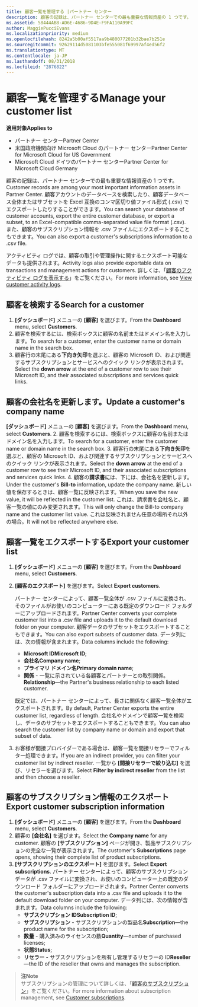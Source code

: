 ```yaml
---
title: 顧客一覧を管理する |パートナー センター
description: 顧客の記録は、パートナー センターでの最も重要な情報資産の 1 つです。
ms.assetid: 58444AB8-AD6E-4686-9D4E-F9FA110A99FC
author: MaggiePucciEvans
ms.localizationpriority: medium
ms.openlocfilehash: 8242a5b00af5517aa9b480077201b32bae7b251e
ms.sourcegitcommit: 92629114d5081103bfe555081f69997af4ed56f2
ms.translationtype: MT
ms.contentlocale: ja-JP
ms.lasthandoff: 08/31/2018
ms.locfileid: "2876822"
---
```

# <a name="manage-your-customer-list"></a><span data-ttu-id="ed0ec-103">顧客一覧を管理する</span><span class="sxs-lookup"><span data-stu-id="ed0ec-103">Manage your customer list</span></span>

**<span data-ttu-id="ed0ec-104">適用対象</span><span class="sxs-lookup"><span data-stu-id="ed0ec-104">Applies to</span></span>**

-  <span data-ttu-id="ed0ec-105">パートナー センター</span><span class="sxs-lookup"><span data-stu-id="ed0ec-105">Partner Center</span></span>
-  <span data-ttu-id="ed0ec-106">米国政府機関向け Microsoft Cloud のパートナー センター</span><span class="sxs-lookup"><span data-stu-id="ed0ec-106">Partner Center for Microsoft Cloud for US Government</span></span>
-  <span data-ttu-id="ed0ec-107">Microsoft Cloud ドイツのパートナー センター</span><span class="sxs-lookup"><span data-stu-id="ed0ec-107">Partner Center for Microsoft Cloud Germany</span></span>

<span data-ttu-id="ed0ec-108">顧客の記録は、パートナー センターでの最も重要な情報資産の 1 つです。</span><span class="sxs-lookup"><span data-stu-id="ed0ec-108">Customer records are among your most important information assets in Partner Center.</span></span> <span data-ttu-id="ed0ec-109">顧客アカウントのデータベースを検索したり、顧客データベース全体またはサブセットを Excel 互換のコンマ区切り値ファイル形式 (.csv) でエクスポートしたりすることができます。</span><span class="sxs-lookup"><span data-stu-id="ed0ec-109">You can search your database of customer accounts, export the entire customer database, or export a subset, to an Excel-compatible comma-separated value file format (.csv).</span></span> <span data-ttu-id="ed0ec-110">また、顧客のサブスクリプション情報を .csv ファイルにエクスポートすることもできます。</span><span class="sxs-lookup"><span data-stu-id="ed0ec-110">You can also export a customer's subscriptions information to a .csv file.</span></span>

<span data-ttu-id="ed0ec-111">アクティビティ ログでは、顧客の取引や管理操作に関するエクスポート可能なデータも提供されます。</span><span class="sxs-lookup"><span data-stu-id="ed0ec-111">Activity logs also provide exportable data on transactions and management actions for customers.</span></span> <span data-ttu-id="ed0ec-112">詳しくは、「[顧客のアクティビティ ログを表示する](activity-logs.md)」をご覧ください。</span><span class="sxs-lookup"><span data-stu-id="ed0ec-112">For more information, see [View customer activity logs](activity-logs.md).</span></span>


## <a name="search-for-a-customer"></a><span data-ttu-id="ed0ec-113">顧客を検索する</span><span class="sxs-lookup"><span data-stu-id="ed0ec-113">Search for a customer</span></span>

1.  <span data-ttu-id="ed0ec-114">**[ダッシュボード]** メニューの **[顧客]** を選びます。</span><span class="sxs-lookup"><span data-stu-id="ed0ec-114">From the **Dashboard** menu, select **Customers**.</span></span>
2.  <span data-ttu-id="ed0ec-115">顧客を検索するには、検索ボックスに顧客の名前またはドメイン名を入力します。</span><span class="sxs-lookup"><span data-stu-id="ed0ec-115">To search for a customer, enter the customer name or domain name in the search box.</span></span>
3.  <span data-ttu-id="ed0ec-116">顧客行の末尾にある**下向き矢印**を選ぶと、顧客の Microsoft ID、および関連するサブスクリプションとサービスへのクイック リンクが表示されます。</span><span class="sxs-lookup"><span data-stu-id="ed0ec-116">Select the **down arrow** at the end of a customer row to see their Microsoft ID, and their associated subscriptions and services quick links.</span></span>

## <a name="update-a-customers-company-name"></a><span data-ttu-id="ed0ec-117">顧客の会社名を更新します。</span><span class="sxs-lookup"><span data-stu-id="ed0ec-117">Update a customer's company name</span></span>

<span data-ttu-id="ed0ec-118">**[ダッシュボード]** メニューの **[顧客]** を選びます。</span><span class="sxs-lookup"><span data-stu-id="ed0ec-118">From the **Dashboard** menu, select **Customers**.</span></span>
2.  <span data-ttu-id="ed0ec-119">顧客を検索するには、検索ボックスに顧客の名前またはドメイン名を入力します。</span><span class="sxs-lookup"><span data-stu-id="ed0ec-119">To search for a customer, enter the customer name or domain name in the search box.</span></span>
3.  <span data-ttu-id="ed0ec-120">顧客行の末尾にある**下向き矢印**を選ぶと、顧客の Microsoft ID、および関連するサブスクリプションとサービスへのクイック リンクが表示されます。</span><span class="sxs-lookup"><span data-stu-id="ed0ec-120">Select the **down arrow** at the end of a customer row to see their Microsoft ID, and their associated subscriptions and services quick links.</span></span>
4.  <span data-ttu-id="ed0ec-121">顧客の**請求書に**は、下には、会社名を更新します。</span><span class="sxs-lookup"><span data-stu-id="ed0ec-121">Under the customer's **Bill-to** information, update the company name.</span></span> <span data-ttu-id="ed0ec-122">新しい値を保存するときは、顧客一覧に反映されます。</span><span class="sxs-lookup"><span data-stu-id="ed0ec-122">When you save the new value, it will be reflected in the customer list.</span></span> <span data-ttu-id="ed0ec-123">これは、請求書を会社名と、顧客一覧の値にのみ変更されます。</span><span class="sxs-lookup"><span data-stu-id="ed0ec-123">This will only change the Bill-to company name and the customer list value.</span></span> <span data-ttu-id="ed0ec-124">これは反映されません任意の場所それ以外の場合。</span><span class="sxs-lookup"><span data-stu-id="ed0ec-124">It will not be reflected anywhere else.</span></span>

## <a name="export-your-customer-list"></a><span data-ttu-id="ed0ec-125">顧客一覧をエクスポートする</span><span class="sxs-lookup"><span data-stu-id="ed0ec-125">Export your customer list</span></span>

1.  <span data-ttu-id="ed0ec-126">**[ダッシュボード]** メニューの **[顧客]** を選びます。</span><span class="sxs-lookup"><span data-stu-id="ed0ec-126">From the **Dashboard** menu, select **Customers**.</span></span>
2.  <span data-ttu-id="ed0ec-127">**[顧客のエクスポート]** を選びます。</span><span class="sxs-lookup"><span data-stu-id="ed0ec-127">Select **Export customers**.</span></span>

    <span data-ttu-id="ed0ec-128">パートナー センターによって、顧客一覧全体が .csv ファイルに変換され、そのファイルがお使いのコンピューターにある既定のダウンロード フォルダーにアップロードされます。</span><span class="sxs-lookup"><span data-stu-id="ed0ec-128">Partner Center converts your complete customer list into a .csv file and uploads it to the default download folder on your computer.</span></span> <span data-ttu-id="ed0ec-129">顧客データのサブセットをエクスポートすることもできます。</span><span class="sxs-lookup"><span data-stu-id="ed0ec-129">You can also export subsets of customer data.</span></span> <span data-ttu-id="ed0ec-130">データ列には、次の情報が含まれます。</span><span class="sxs-lookup"><span data-stu-id="ed0ec-130">Data columns include the following:</span></span>

    -   <span data-ttu-id="ed0ec-131">**Microsoft ID**</span><span class="sxs-lookup"><span data-stu-id="ed0ec-131">**Microsoft ID**;</span></span>
    -   <span data-ttu-id="ed0ec-132">**会社名**</span><span class="sxs-lookup"><span data-stu-id="ed0ec-132">**Company name**;</span></span>
    -   <span data-ttu-id="ed0ec-133">**プライマリ ドメイン名**</span><span class="sxs-lookup"><span data-stu-id="ed0ec-133">**Primary domain name**;</span></span>
    -   <span data-ttu-id="ed0ec-134">**関係** - 一覧に示されている各顧客とパートナーとの取引関係。</span><span class="sxs-lookup"><span data-stu-id="ed0ec-134">**Relationship**—the Partner's business relationship to each listed customer.</span></span>

    <span data-ttu-id="ed0ec-135">既定では、パートナー センターによって、長さに関係なく顧客一覧全体がエクスポートされます。</span><span class="sxs-lookup"><span data-stu-id="ed0ec-135">By default, Partner Center exports the entire customer list, regardless of length.</span></span> <span data-ttu-id="ed0ec-136">会社名やドメインで顧客一覧を検索し、データのサブセットをエクスポートすることもできます。</span><span class="sxs-lookup"><span data-stu-id="ed0ec-136">You can also search the customer list by company name or domain and export that subset of data.</span></span>

3.  <span data-ttu-id="ed0ec-137">お客様が間接プロバイダーである場合は、顧客一覧を間接リセラーでフィルター処理できます。</span><span class="sxs-lookup"><span data-stu-id="ed0ec-137">If you are an indirect provider, you can filter your customer list by indirect reseller.</span></span> <span data-ttu-id="ed0ec-138">一覧から **[間接リセラーで絞り込む]** を選び、リセラーを選びます。</span><span class="sxs-lookup"><span data-stu-id="ed0ec-138">Select **Filter by indirect reseller** from the list and then choose a reseller.</span></span>


## <a name="export-customer-subscription-information"></a><span data-ttu-id="ed0ec-139">顧客のサブスクリプション情報のエクスポート</span><span class="sxs-lookup"><span data-stu-id="ed0ec-139">Export customer subscription information</span></span>

1.  <span data-ttu-id="ed0ec-140">**[ダッシュボード]** メニューの **[顧客]** を選びます。</span><span class="sxs-lookup"><span data-stu-id="ed0ec-140">From the **Dashboard** menu, select **Customers**.</span></span>
2.  <span data-ttu-id="ed0ec-141">顧客の **[会社名]** を選びます。</span><span class="sxs-lookup"><span data-stu-id="ed0ec-141">Select the **Company name** for any customer.</span></span> <span data-ttu-id="ed0ec-142">顧客の **[サブスクリプション]** ページが開き、製品サブスクリプションの完全な一覧が表示されます。</span><span class="sxs-lookup"><span data-stu-id="ed0ec-142">The customer's **Subscriptions** page opens, showing their complete list of product subscriptions.</span></span>
3.  <span data-ttu-id="ed0ec-143">**[サブスクリプションのエクスポート]** を選びます。</span><span class="sxs-lookup"><span data-stu-id="ed0ec-143">Select **Export subscriptions**.</span></span> <span data-ttu-id="ed0ec-144">パートナー センターによって、顧客のサブスクリプション データが .csv ファイルに変換され、お使いのコンピューター上の既定のダウンロード フォルダーにアップロードされます。</span><span class="sxs-lookup"><span data-stu-id="ed0ec-144">Partner Center converts the customer's subscription data into a .csv file and uploads it to the default download folder on your computer.</span></span> <span data-ttu-id="ed0ec-145">データ列には、次の情報が含まれます。</span><span class="sxs-lookup"><span data-stu-id="ed0ec-145">Data columns include the following:</span></span>
    -   <span data-ttu-id="ed0ec-146">**サブスクリプション ID**</span><span class="sxs-lookup"><span data-stu-id="ed0ec-146">**Subscription ID**;</span></span>
    -   <span data-ttu-id="ed0ec-147">**サブスクリプション** - サブスクリプションの製品名</span><span class="sxs-lookup"><span data-stu-id="ed0ec-147">**Subscription**—the product name for the subscription;</span></span>
    -   <span data-ttu-id="ed0ec-148">**数量** - 購入済みのライセンスの数</span><span class="sxs-lookup"><span data-stu-id="ed0ec-148">**Quantity**—number of purchased licenses;</span></span>
    -   <span data-ttu-id="ed0ec-149">**状態**</span><span class="sxs-lookup"><span data-stu-id="ed0ec-149">**Status**;</span></span>
    -   <span data-ttu-id="ed0ec-150">**リセラー** - サブスクリプションを所有し管理するリセラーの ID</span><span class="sxs-lookup"><span data-stu-id="ed0ec-150">**Reseller**—the ID of the reseller that owns and manages the subscription.</span></span>

>**<span data-ttu-id="ed0ec-151">注</span><span class="sxs-lookup"><span data-stu-id="ed0ec-151">Note</span></span>**<br>
<span data-ttu-id="ed0ec-152">サブスクリプションの管理について詳しくは、「[顧客のサブスクリプション](customer-subscriptions.md)」をご覧ください。</span><span class="sxs-lookup"><span data-stu-id="ed0ec-152">For more information about subscription management, see [Customer subscriptions](customer-subscriptions.md).</span></span>

     

 

 



